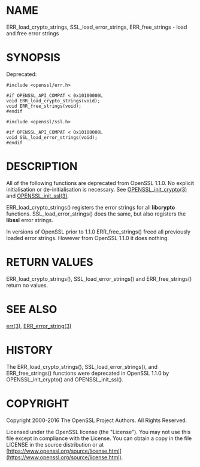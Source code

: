 # NAME

ERR\_load\_crypto\_strings, SSL\_load\_error\_strings, ERR\_free\_strings -
load and free error strings

# SYNOPSIS

Deprecated:

    #include <openssl/err.h>

    #if OPENSSL_API_COMPAT < 0x10100000L
    void ERR_load_crypto_strings(void);
    void ERR_free_strings(void);
    #endif

    #include <openssl/ssl.h>

    #if OPENSSL_API_COMPAT < 0x10100000L
    void SSL_load_error_strings(void);
    #endif

# DESCRIPTION

All of the following functions are deprecated from OpenSSL 1.1.0. No explicit
initialisation or de-initialisation is necessary. See [OPENSSL\_init\_crypto(3)](http://man.he.net/man3/OPENSSL_init_crypto)
and [OPENSSL\_init\_ssl(3)](http://man.he.net/man3/OPENSSL_init_ssl).

ERR\_load\_crypto\_strings() registers the error strings for all
**libcrypto** functions. SSL\_load\_error\_strings() does the same,
but also registers the **libssl** error strings.

In versions of OpenSSL prior to 1.1.0 ERR\_free\_strings() freed all previously
loaded error strings. However from OpenSSL 1.1.0 it does nothing.

# RETURN VALUES

ERR\_load\_crypto\_strings(), SSL\_load\_error\_strings() and
ERR\_free\_strings() return no values.

# SEE ALSO

[err(3)](http://man.he.net/man3/err), [ERR\_error\_string(3)](http://man.he.net/man3/ERR_error_string)

# HISTORY

The ERR\_load\_crypto\_strings(), SSL\_load\_error\_strings(), and
ERR\_free\_strings() functions were deprecated in OpenSSL 1.1.0 by
OPENSSL\_init\_crypto() and OPENSSL\_init\_ssl().

# COPYRIGHT

Copyright 2000-2016 The OpenSSL Project Authors. All Rights Reserved.

Licensed under the OpenSSL license (the "License").  You may not use
this file except in compliance with the License.  You can obtain a copy
in the file LICENSE in the source distribution or at
[https://www.openssl.org/source/license.html](https://www.openssl.org/source/license.html).

